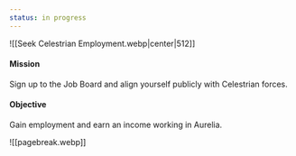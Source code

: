 ```yaml
---
status: in progress
---
```

![[Seek Celestrian Employment.webp|center|512]]
#### Mission
Sign up to the Job Board and align yourself publicly with Celestrian forces.
#### Objective
Gain employment and earn an income working in Aurelia.

![[pagebreak.webp]]
